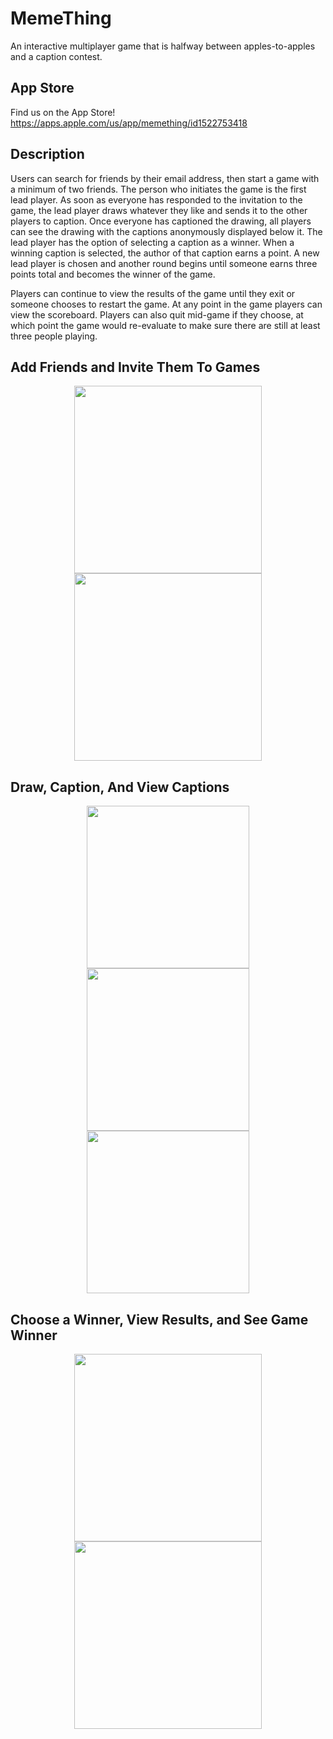 # MemeThing
An interactive multiplayer game that is halfway between apples-to-apples and a caption contest.

## App Store

Find us on the App Store! https://apps.apple.com/us/app/memething/id1522753418

## Description

Users can search for friends by their email address, then start a game with a minimum of two friends. The person who initiates the game is the first lead player. As soon as everyone has responded to the invitation to the game, the lead player draws whatever they like and sends it to the other players to caption. Once everyone has captioned the drawing, all players can see the drawing with the captions anonymously displayed below it. The lead player has the option of selecting a caption as a winner. When a winning caption is selected, the author of that caption earns a point. A new lead player is chosen and another round begins until someone earns three points total and becomes the winner of the game.

Players can continue to view the results of the game until they exit or someone chooses to restart the game. At any point in the game players can view the scoreboard. Players can also quit mid-game if they choose, at which point the game would re-evaluate to make sure there are still at least three people playing.

## Add Friends and Invite Them To Games
<p align = "center">
  <img src= "Screenshots/5.5 Inch/Friends.png" width = "300">
  <img src= "Screenshots/5.5 Inch/InviteFriends.png" width = "300">
</p>

## Draw, Caption, And View Captions
<p align = "center">
  <img src= "Screenshots/5.5 Inch/Draw.png" width = "260">
  <img src= "Screenshots/5.5 Inch/Caption.png" width = "260">
  <img src= "Screenshots/5.5 Inch/Results.png" width = "260">
</p>

## Choose a Winner, View Results, and See Game Winner
<p align = "center">
  <img src= "Screenshots/5.5 Inch/EndOfRound.png" width = "300">
  <img src= "Screenshots/5.5 Inch/GameOver.png" width = "300">
</p>
